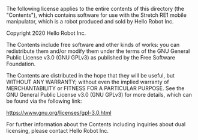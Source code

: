 The following license applies to the entire contents of this directory (the "Contents"), which contains software for use with the Stretch RE1 mobile manipulator, which is a robot produced and sold by Hello Robot Inc.

Copyright 2020 Hello Robot Inc.
 
The Contents include free software and other kinds of works: you can redistribute them and/or modify them under the terms of the GNU General Public License v3.0 (GNU GPLv3) as published by the Free Software Foundation.

The Contents are distributed in the hope that they will be useful, but WITHOUT ANY WARRANTY; without even the implied warranty of MERCHANTABILITY or FITNESS FOR A PARTICULAR PURPOSE. See the GNU General Public License v3.0 (GNU GPLv3) for more details, which can be found via the following link:

https://www.gnu.org/licenses/gpl-3.0.html

For further information about the Contents including inquiries about dual licensing, please contact Hello Robot Inc.
